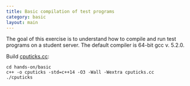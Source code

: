 ```yaml
---
title: Basic compilation of test programs
category: basic
layout: main
---
```


The goal of this exercise is to understand how to compile and run test
programs on a student server. The default compiler is 64-bit gcc v. 5.2.0.

Build [cputicks.cc]({{exercises_repo}}/exercises/basic/cputicks.cc):

    cd hands-on/basic
    c++ -o cputicks -std=c++14 -O3 -Wall -Wextra cputicks.cc
    ./cputicks
